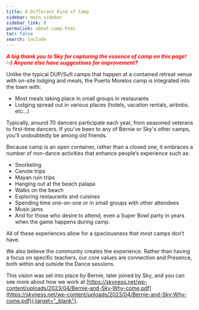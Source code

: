 ```yaml
---
title: A Different Kind of Camp
sidebar: main_sidebar
sidebar_link: 0
permalink: about-camp.html
toc: false
search: include
---
```


<span style="color:red">***A big thank you to Sky for capturing the essence of camp on this page! :-) Anyone else have suggestions for improvement?***</span>

Unlike the typical DUP/Sufi camps that happen at a contained retreat venue with on-site lodging and meals, the Puerto Morelos camp is integrated into the town with:

* Most meals taking place in small groups in restaurants
* Lodging spread out in various places (hotels, vacation rentals, airbnbs. etc...)

Typically, around 70 dancers participate each year, from seasoned veterans to first-time dancers. If you've been to any of Bernie or Sky's other camps, you'll undoubtedly be among old friends.

Because camp is an open container, rather than a closed one, it embraces a number of non-dance activities that enhance people’s experience such as:

* Snorkeling
* Cenote trips
* Mayan ruin trips
* Hanging out at the beach palapa
* Walks on the beach
* Exploring restaurants and cuisines
* Spending time one-on-one or in small groups with other attendees
* Music jams
* And for those who desire to attend, even a Super Bowl party in years when the game happens during camp.

All of these experiences allow for a spaciousness that most camps don’t have. 

We also believe the community creates the experience. Rather than having a focus on specific teachers, our core values are connection and Presence, both within and outside the Dance sessions.

This vision was set into place by Bernie, later joined by Sky, and you can see more about how we work at [https://skyness.net/wp-content/uploads/2023/04/Bernie-and-Sky-Why-come.pdf](https://skyness.net/wp-content/uploads/2023/04/Bernie-and-Sky-Why-come.pdf){:target="_blank"}.